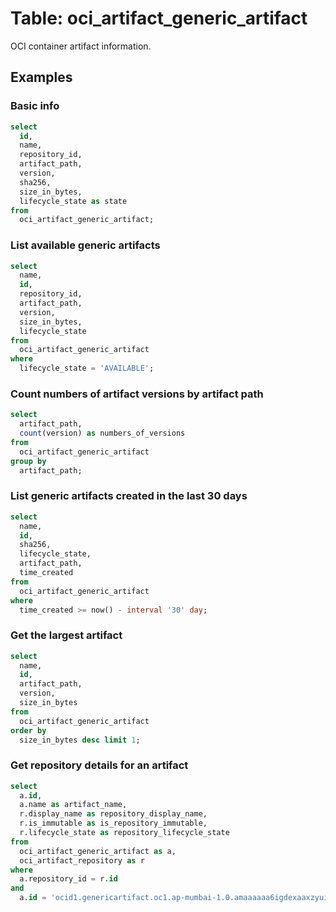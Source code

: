 # Table: oci_artifact_generic_artifact

OCI container artifact information.

## Examples

### Basic info

```sql
select
  id,
  name,
  repository_id,
  artifact_path,
  version,
  sha256,
  size_in_bytes,
  lifecycle_state as state
from
  oci_artifact_generic_artifact;
```

### List available generic artifacts

```sql
select
  name,
  id,
  repository_id,
  artifact_path,
  version,
  size_in_bytes,
  lifecycle_state
from
  oci_artifact_generic_artifact
where
  lifecycle_state = 'AVAILABLE';
```

### Count numbers of artifact versions by artifact path

```sql
select
  artifact_path,
  count(version) as numbers_of_versions
from
  oci_artifact_generic_artifact
group by
  artifact_path;
```

### List generic artifacts created in the last 30 days

```sql
select
  name,
  id,
  sha256,
  lifecycle_state,
  artifact_path,
  time_created
from
  oci_artifact_generic_artifact
where
  time_created >= now() - interval '30' day;
```

### Get the largest artifact

```sql
select
  name,
  id,
  artifact_path,
  version,
  size_in_bytes
from
  oci_artifact_generic_artifact
order by
  size_in_bytes desc limit 1;
```

### Get repository details for an artifact

```sql
select
  a.id,
  a.name as artifact_name,
  r.display_name as repository_display_name,
  r.is_immutable as is_repository_immutable,
  r.lifecycle_state as repository_lifecycle_state
from
  oci_artifact_generic_artifact as a,
  oci_artifact_repository as r
where
  a.repository_id = r.id
and
  a.id = 'ocid1.genericartifact.oc1.ap-mumbai-1.0.amaaaaaa6igdexaaxzyuikdquye6wozpb4rxgkijxe77pfu64zigyqp7o5ua';
```